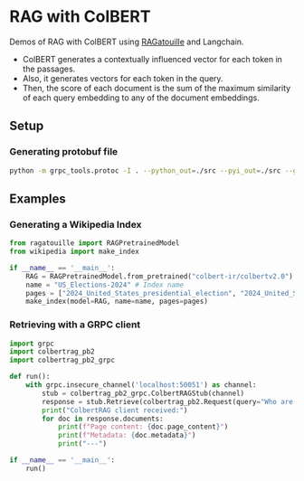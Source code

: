 # RAG with ColBERT 

Demos of RAG with ColBERT using [RAGatouille](https://github.com/bclavie/RAGatouille) and Langchain.

- ColBERT generates a contextually influenced vector for each token in the passages.
- Also, it generates vectors for each token in the query.
- Then, the score of each document is the sum of the maximum similarity of each query embedding to any of the document embeddings.

## Setup

### Generating protobuf file

```sh
python -m grpc_tools.protoc -I . --python_out=./src --pyi_out=./src --grpc_python_out=./src colbertrag.proto
```

## Examples

### Generating a Wikipedia Index

```python
from ragatouille import RAGPretrainedModel
from wikipedia import make_index

if __name__ == '__main__':
    RAG = RAGPretrainedModel.from_pretrained("colbert-ir/colbertv2.0")
    name = "US_Elections-2024" # Index name
    pages = ["2024_United_States_presidential_election", "2024_United_States_elections"] # pages to Index
    make_index(model=RAG, name=name, pages=pages)
```

### Retrieving with a GRPC client

```python
import grpc
import colbertrag_pb2
import colbertrag_pb2_grpc

def run():
    with grpc.insecure_channel('localhost:50051') as channel:
        stub = colbertrag_pb2_grpc.ColbertRAGStub(channel)
        response = stub.Retrieve(colbertrag_pb2.Request(query="Who are the presidential candidates for the elections in 2024", k=2))
        print("ColbertRAG client received:")
        for doc in response.documents:
            print(f"Page content: {doc.page_content}")
            print(f"Metadata: {doc.metadata}")
            print("---")

if __name__ == '__main__':
    run()
```
